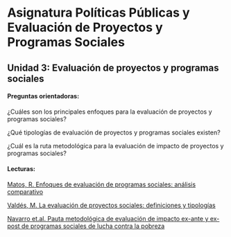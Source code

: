 # Asignatura Políticas Públicas y Evaluación de Proyectos y Programas Sociales

## Unidad 3: Evaluación de proyectos y programas sociales 

#### Preguntas orientadoras:

¿Cuáles son los principales enfoques para la evaluación de proyectos y programas sociales? 

¿Qué tipologías de evaluación de proyectos y programas sociales existen?

¿Cuál es la ruta metodológica para la evaluación de impacto de proyectos y programas sociales? 

#### Lecturas: 

[Matos, R. Enfoques de evaluación de programas sociales: análisis comparativo](1enfoquesevaluac.pdf)

 [Valdés, M. La evaluación de proyectos sociales: definiciones y tipologías](2tipolotiasevaluac.pdf)

[Navarro et.al. Pauta metodológica de evaluación de impacto ex-ante y ex-post de programas sociales de lucha contra la pobreza](3metodologiaevaluac.pdf)






















